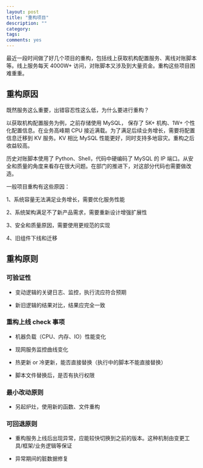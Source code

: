 ```yaml
---
layout: post
title: "重构项目"
description: ""
category: 
tags:
comments: yes
---
```


最近一段时间做了好几个项目的重构，包括线上获取机构配置服务、离线对账脚本等。线上服务每天 4000W+ 访问，对账脚本又涉及到大量资金。重构这些项目困难重重。

## 重构原因

既然服务这么重要，出错容忍性这么低，为什么要进行重构？

以获取机构配置服务为例，之前存储使用 MySQL， 保存了 5K+ 机构、1W+ 个性化配置信息。在业务高峰期 CPU 接近满载。为了满足后续业务增长，需要将配置信息迁移到 KV 服务。KV 相比 MySQL 性能更好，同时支持多地容灾。重构之后收益较高。

历史对账脚本使用了 Python、Shell，代码中硬编码了 MySQL 的 IP 端口。从安全和质量的角度来看存在很大问题。在部门的推进下，对这部分代码也需要做改造。

一般项目重构有这些原因：

1、系统容量无法满足业务增长，需要优化服务性能

2、系统架构满足不了新产品需求，需要重新设计增强扩展性

3、安全和质量原因，需要使用更规范的实现

4、旧组件下线和迁移

## 重构原则

### 可验证性

* 变动逻辑的关键日志、监控，执行流应符合预期

* 新旧逻辑的结果对比，结果应完全一致

### 重构上线 check 事项

* 机器负载（CPU、内存、IO）性能变化

* 现网服务监控曲线变化

* 热更新 or 冷更新，能否直接替换（执行中的脚本不能直接替换）

* 脚本文件替换后，是否有执行权限

### 最小改动原则

* 另起炉灶，使用新的函数、文件重构

### 可回退原则

* 重构服务上线后出现异常，应能较快切换到之前的版本。这种机制由变更工具/框架/业务逻辑等保证

* 异常期间的脏数据修复


